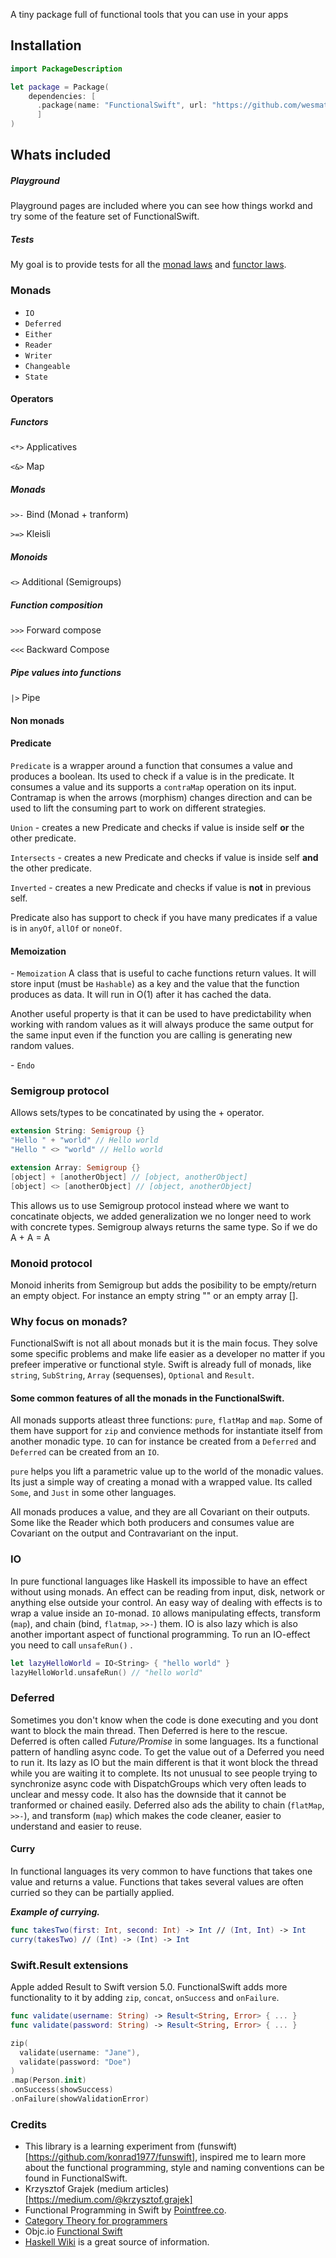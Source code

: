 A tiny package full of functional tools that you can use in your apps

## Installation

```swift
import PackageDescription

let package = Package(
    dependencies: [
      .package(name: "FunctionalSwift", url: "https://github.com/wesmatlock/FunctionalSwift", from: "0.0.3")
      ]
)
```

## Whats included

##### Playground

Playground pages are included where you can see how things workd and try some of the feature set of FunctionalSwift. 

##### Tests

My goal is to provide tests for all the [monad laws](https://wiki.haskell.org/Monad_laws) and [functor laws](https://wiki.haskell.org/Functor).

### Monads

- `IO`
- `Deferred`
- `Either`
- `Reader`
-  `Writer`
-  `Changeable`
-  `State`

#### Operators

##### Functors

 `<*>`  Applicatives 

 `<&>`  Map

##### Monads

 `>>-`  Bind (Monad + tranform)

 `>=>`  Kleisli

##### Monoids

 `<>`  Additional (Semigroups)

##### Function composition

 `>>>`  Forward compose 

 `<<<`  Backward Compose 

##### Pipe values into functions

 `|>`  Pipe

#### Non monads

#### Predicate

`Predicate` is a wrapper around a function that consumes a value and produces a boolean. Its used to check if a value is in the predicate. It consumes a value and its supports a `contraMap` operation on its input. Contramap is when the arrows (morphism) changes direction and can be used to lift the consuming part to work on different strategies.

 `Union` - creates a new Predicate and checks if value is inside self **or** the other predicate.

 `Intersects` - creates a new Predicate and checks if value is inside self **and** the other predicate.

 `Inverted` - creates a new Predicate and checks if value is **not** in previous self.

Predicate also has support to check if you have many predicates if a value is in `anyOf`, `allOf` or `noneOf`.

#### Memoization

\- `Memoization` A class that is useful to cache functions return values. It will store input (must be `Hashable`) as a key and the value that the function produces as data. It will run in O(1) after it has cached the data. 

Another useful property is that it can be used to have predictability when working with random values as it will always produce the same output for the same input even if the function you are calling is generating new random values.


\- `Endo`

### Semigroup protocol

Allows sets/types to be concatinated by using the + operator. 

```swift
extension String: Semigroup {}
"Hello " + "world" // Hello world
"Hello " <> "world" // Hello world

extension Array: Semigroup {}
[object] + [anotherObject] // [object, anotherObject]
[object] <> [anotherObject] // [object, anotherObject]
```

This allows us to use Semigroup protocol instead where we want to concatinate objects, we added generalization we no longer need to work with concrete types. Semigroup always returns the same type. So if we do A + A = A

### Monoid protocol

Monoid inherits from Semigroup but adds the posibility to be empty/return an empty object. For instance an empty string  "" or an empty array [].

### Why focus on monads?

FunctionalSwift is not all about monads but it is the main focus. 
They solve some specific problems and make life easier as a developer no matter if you prefeer imperative or functional style. 
Swift is already full of monads, like `string`, `SubString`, `Array` (sequenses), `Optional` and `Result`.

#### Some common features of all the monads in the FunctionalSwift.

All monads supports atleast three functions: `pure`, `flatMap` and `map`. Some of them have support for `zip` and convience methods for instantiate itself from another monadic type. `IO` can for instance be created from a `Deferred` and `Deferred` can be created from an `IO`.

`pure` helps you lift a parametric value up to the world of the monadic values. Its just a simple way of creating a monad with a wrapped value. Its called `Some`, and `Just` in some other languages.

All monads produces a value, and they are all Covariant on their outputs. Some like the Reader which both producers and consumes value are Covariant on the output and Contravariant on the input. 

### IO

In pure functional languages like Haskell its impossible to have an effect without using monads. An effect can be reading from input, disk, network or anything else outside your control. An easy way of dealing with effects is to wrap a value inside an `IO`-monad. `IO` allows manipulating effects, transform (`map`), and chain (bind, `flatmap`, `>>-`) them. IO is also lazy which is also another important aspect of functional programming. To run an IO-effect you need to call `unsafeRun()` . 

```swift
let lazyHelloWorld = IO<String> { "hello world" }
lazyHelloWorld.unsafeRun() // "hello world"
```

### Deferred

Sometimes you don't know when the code is done executing and you dont want to block the main thread. Then Deferred is here to the rescue. Deferred is often called *Future/Promise* in some languages. Its a functional pattern of handling async code. To get the value out of a Deferred you need to run it. Its lazy as IO but the main different is that it wont block the thread while you are waiting it to complete. Its not unusual to see people trying to synchronize async code with DispatchGroups which very often leads to unclear and messy code. It also has the downside that it cannot be tranformed or chained easily. Deferred also ads the ability to chain (`flatMap`, `>>-`), and transform (`map`) which makes the code cleaner, easier to understand and easier to reuse. 

#### Curry

In functional languages its very common to have functions that takes one value and returns a value. Functions that takes several values are often curried so they can be partially applied. 

***Example of currying.*** 

```swift
func takesTwo(first: Int, second: Int) -> Int // (Int, Int) -> Int
curry(takesTwo) // (Int) -> (Int) -> Int
```

### Swift.Result extensions

Apple added Result to Swift version 5.0. FunctionalSwift adds more functionality to it by adding `zip`, `concat`, `onSuccess` and `onFailure`.

```swift
func validate(username: String) -> Result<String, Error> { ... }
func validate(password: String) -> Result<String, Error> { ... }

zip(
  validate(username: "Jane"),
  validate(password: "Doe")
)
.map(Person.init)
.onSuccess(showSuccess)
.onFailure(showValidationError)
```

### Credits

- This library is a learning experiment from (funswift)[https://github.com/konrad1977/funswift], inspired me to learn more about the functional programming, style and naming conventions can be found in FunctionalSwift.
- Krzysztof Grajek (medium articles)[https://medium.com/@krzysztof.grajek]
- Functional Programming in Swift by [Pointfree.co](https://www.pointfree.co). 
- [Category Theory for programmers](https://github.com/hmemcpy/milewski-ctfp-pdf)
- Objc.io [Functional Swift](https://www.objc.io/books/functional-swift/)
- [Haskell Wiki](https://wiki.haskell.org/All_About_Monads) is a great source of information.
